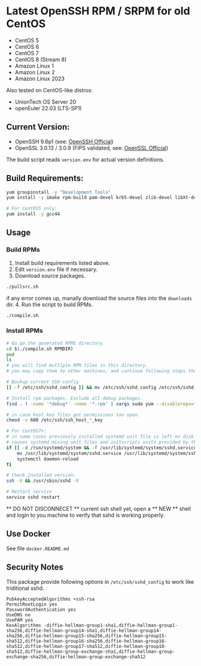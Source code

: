 # Latest OpenSSH RPM / SRPM for old CentOS

- CentOS 5
- CentOS 6
- CentOS 7
- CentOS 8 (Stream 8)
- Amazon Linux 1
- Amazon Linux 2
- Amazon Linux 2023

Also tested on CentOS-like distros:

- UnionTech OS Server 20
- openEuler 22.03 (LTS-SP1)

## Current Version:

- OpenSSH 9.6p1 (see: [OpenSSH Official](https://www.openssh.com/))
- OpenSSL 3.0.13 / 3.0.9 (FIPS validated, see: [OpenSSL Official](https://www.openssl.org/source/))

The build script reads `version.env` for actual version definitions.

## Build Requirements:

```bash
yum groupinstall -y "Development Tools"
yum install -y imake rpm-build pam-devel krb5-devel zlib-devel libXt-devel libX11-devel gtk2-devel perl perl-IPC-Cmd

# For CentOS5 only:
yum install -y gcc44
```

## Usage

### Build RPMs

1. Install build requirements listed above.
2. Edit `version.env` file if necessary.
3. Download source packages.
```bash
./pullsrc.sh
```
if any error comes up, manally download the source files into the `downloads` dir.
4. Run the script to build RPMs. 
```bash
./compile.sh
```

### Install RPMs

```bash
# Go go the generated RPMS directory.
cd $(./compile.sh RPMDIR)
pwd
ls
# you will find multiple RPM files in this directory.
# you may copy them to other machines, and continue following steps there.

# Backup current SSH config
[[ -f /etc/ssh/sshd_config ]] && mv /etc/ssh/sshd_config /etc/ssh/sshd_config.$(date +%Y%m%d)

# Install rpm packages. Exclude all debug packages.
find . ! -name '*debug*' -name '*.rpm' | xargs sudo yum --disablerepo=* localinstall -y

# in case host key files got permissions too open.
chmod -v 600 /etc/ssh/ssh_host_*_key

# For CentOS7+:
# in some cases previously installed systemd unit file is left on disk after upgrade.
# causes systemd mixing unit files and initscripts units provided by this package.
if [[ -d /run/systemd/system && -f /usr/lib/systemd/system/sshd.service ]]; then
    mv /usr/lib/systemd/system/sshd.service /usr/lib/systemd/system/sshd.service.$(date +%Y%m%d)
    systemctl daemon-reload
fi

# Check Installed version:
ssh -V && /usr/sbin/sshd -V

# Restart service
service sshd restart
```

** DO NOT DISCONNECET ** current ssh shell yet, open a ** NEW ** shell and login to you machine to verify that sshd is working properly.

## Use Docker

See file `docker.README.md`

## Security Notes

This package provide following options in `/etc/ssh/sshd_config` to work like triditional sshd.

```
PubkeyAcceptedAlgorithms +ssh-rsa
PermitRootLogin yes
PasswordAuthentication yes
UseDNS no
UsePAM yes
KexAlgorithms -diffie-hellman-group1-sha1,diffie-hellman-group1-sha256,diffie-hellman-group14-sha1,diffie-hellman-group14-sha256,diffie-hellman-group15-sha256,diffie-hellman-group15-sha512,diffie-hellman-group16-sha256,diffie-hellman-group16-sha512,diffie-hellman-group17-sha512,diffie-hellman-group18-sha512,diffie-hellman-group-exchange-sha1,diffie-hellman-group-exchange-sha256,diffie-hellman-group-exchange-sha512
```
